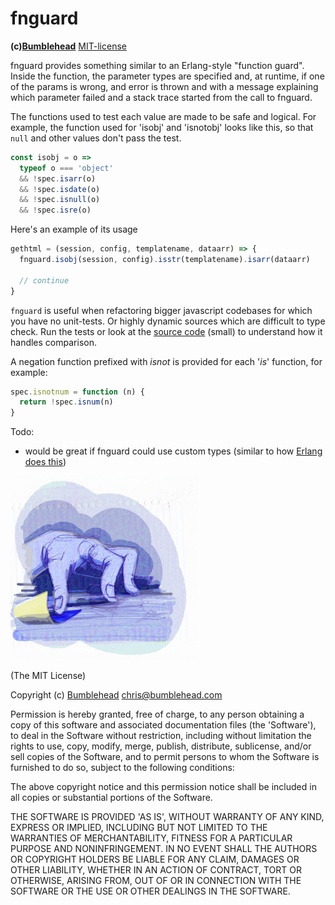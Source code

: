 fnguard
=======
**(c)[Bumblehead][0]** [MIT-license](#license)

fnguard provides something similar to an Erlang-style "function guard". Inside the function, the parameter types are specified and, at runtime, if one of the params is wrong, and error is thrown and with a message explaining which parameter failed and a stack trace started from the call to fnguard.

The functions used to test each value are made to be safe and logical. For example, the function used for 'isobj' and 'isnotobj' looks like this, so that `null` and other values don't pass the test.

``` javascript
const isobj = o =>
  typeof o === 'object'
  && !spec.isarr(o)
  && !spec.isdate(o)
  && !spec.isnull(o)
  && !spec.isre(o)
```

Here's an example of its usage
```javascript
gethtml = (session, config, templatename, dataarr) => {
  fnguard.isobj(session, config).isstr(templatename).isarr(dataarr)

  // continue
}
```

`fnguard` is useful when refactoring bigger javascript codebases for which you have no unit-tests. Or highly dynamic sources which are difficult to type check. Run the tests or look at the [source code][1] (small) to understand how it handles comparison.

A negation function prefixed with _isnot_ is provided for each '_is_' function, for example:

```javascript
spec.isnotnum = function (n) {
  return !spec.isnum(n)
}
```


Todo:
 - would be great if fnguard could use custom types (similar to how [Erlang does this][3])


[0]: http://www.bumblehead.com                            "bumblehead"
[1]: https://github.com/iambumblehead/fnguard/blob/main/fnguard.js
[2]: https://github.com/iambumblehead/fnguardrm
[3]: http://www.erlang.org/doc/reference_manual/typespec.html "erlang type spec"


 ![scrounge](https://github.com/iambumblehead/scroungejs/raw/main/img/hand.png) 

(The MIT License)

Copyright (c) [Bumblehead][0] <chris@bumblehead.com>

Permission is hereby granted, free of charge, to any person obtaining a copy of this software and associated documentation files (the 'Software'), to deal in the Software without restriction, including without limitation the rights to use, copy, modify, merge, publish, distribute, sublicense, and/or sell copies of the Software, and to permit persons to whom the Software is furnished to do so, subject to the following conditions:

The above copyright notice and this permission notice shall be included in all copies or substantial portions of the Software.

THE SOFTWARE IS PROVIDED 'AS IS', WITHOUT WARRANTY OF ANY KIND, EXPRESS OR IMPLIED, INCLUDING BUT NOT LIMITED TO THE WARRANTIES OF MERCHANTABILITY, FITNESS FOR A PARTICULAR PURPOSE AND NONINFRINGEMENT. IN NO EVENT SHALL THE AUTHORS OR COPYRIGHT HOLDERS BE LIABLE FOR ANY CLAIM, DAMAGES OR OTHER LIABILITY, WHETHER IN AN ACTION OF CONTRACT, TORT OR OTHERWISE, ARISING FROM, OUT OF OR IN CONNECTION WITH THE SOFTWARE OR THE USE OR OTHER DEALINGS IN THE SOFTWARE.
